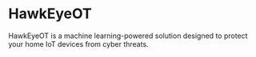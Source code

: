 # HawkEyeOT

HawkEyeOT is a machine learning-powered solution designed to protect your home IoT devices from cyber threats. 
